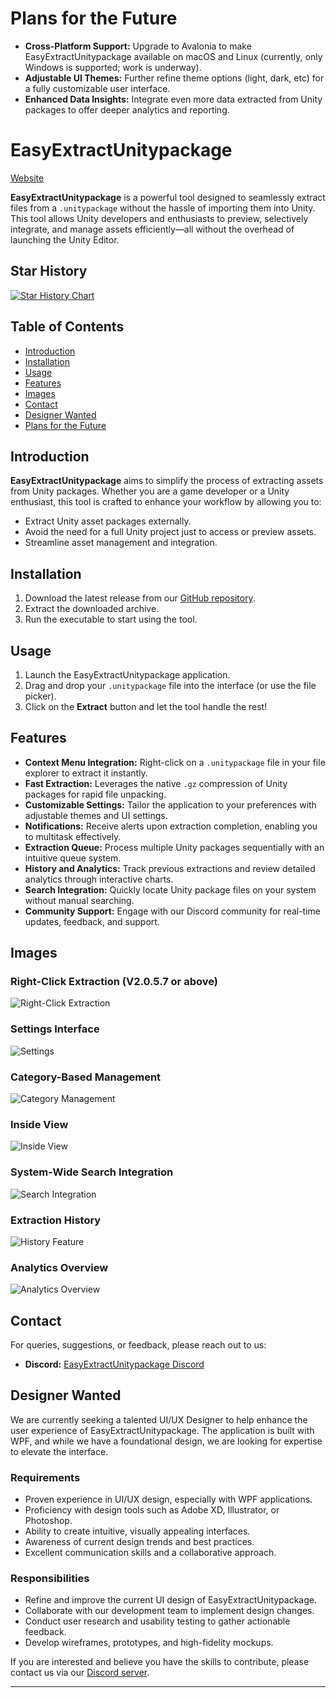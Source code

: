 # Plans for the Future
- **Cross-Platform Support:** Upgrade to Avalonia to make EasyExtractUnitypackage available on macOS and Linux (currently, only Windows is supported; work is underway).
- **Adjustable UI Themes:** Further refine theme options (light, dark, etc) for a fully customizable user interface.
- **Enhanced Data Insights:** Integrate even more data extracted from Unity packages to offer deeper analytics and reporting.

# EasyExtractUnitypackage
[Website](https://hakusystems.net/easyextractunitypackage)

**EasyExtractUnitypackage** is a powerful tool designed to seamlessly extract files from a `.unitypackage` without the hassle of importing them into Unity. This tool allows Unity developers and enthusiasts to preview, selectively integrate, and manage assets efficiently—all without the overhead of launching the Unity Editor.

## Star History

<a href="https://star-history.com/#HakuSystems/EasyExtractUnitypackage&Date">
 <picture>
   <source media="(prefers-color-scheme: dark)" srcset="https://api.star-history.com/svg?repos=HakuSystems/EasyExtractUnitypackage&type=Date&theme=dark" />
   <source media="(prefers-color-scheme: light)" srcset="https://api.star-history.com/svg?repos=HakuSystems/EasyExtractUnitypackage&type=Date" />
   <img alt="Star History Chart" src="https://api.star-history.com/svg?repos=HakuSystems/EasyExtractUnitypackage&type=Date" />
 </picture>
</a>

## Table of Contents
- [Introduction](#introduction)
- [Installation](#installation)
- [Usage](#usage)
- [Features](#features)
- [Images](#images)
- [Contact](#contact)
- [Designer Wanted](#designer-wanted)
- [Plans for the Future](#plans-for-the-future)

## Introduction
**EasyExtractUnitypackage** aims to simplify the process of extracting assets from Unity packages. Whether you are a game developer or a Unity enthusiast, this tool is crafted to enhance your workflow by allowing you to:
- Extract Unity asset packages externally.
- Avoid the need for a full Unity project just to access or preview assets.
- Streamline asset management and integration.

## Installation
1. Download the latest release from our [GitHub repository](https://github.com/HakuSystems/EasyExtractUnitypackage/releases).
2. Extract the downloaded archive.
3. Run the executable to start using the tool.

## Usage
1. Launch the EasyExtractUnitypackage application.
2. Drag and drop your `.unitypackage` file into the interface (or use the file picker).
3. Click on the **Extract** button and let the tool handle the rest!

## Features
- **Context Menu Integration:** Right-click on a `.unitypackage` file in your file explorer to extract it instantly.
- **Fast Extraction:** Leverages the native `.gz` compression of Unity packages for rapid file unpacking.
- **Customizable Settings:** Tailor the application to your preferences with adjustable themes and UI settings.
- **Notifications:** Receive alerts upon extraction completion, enabling you to multitask effectively.
- **Extraction Queue:** Process multiple Unity packages sequentially with an intuitive queue system.
- **History and Analytics:** Track previous extractions and review detailed analytics through interactive charts.
- **Search Integration:** Quickly locate Unity package files on your system without manual searching.
- **Community Support:** Engage with our Discord community for real-time updates, feedback, and support.

## Images

### Right-Click Extraction (V2.0.5.7 or above)
![Right-Click Extraction](https://github.com/HakuSystems/EasyExtractUnitypackage/assets/66133638/8f75d32a-1737-4b86-9f64-11390b60a618)

### Settings Interface
![Settings](https://github.com/HakuSystems/EasyExtractUnitypackage/assets/66133638/dfa85198-0a1d-4e50-8104-084b66a58fa1)

### Category-Based Management
![Category Management](https://github.com/HakuSystems/EasyExtractUnitypackage/assets/66133638/f1f6f77a-fd76-4552-883e-a1c91a6d6f57)

### Inside View
![Inside View](https://github.com/HakuSystems/EasyExtractUnitypackage/assets/66133638/517cbcf7-81eb-4041-ba23-fe4dc8ccb284)

### System-Wide Search Integration
![Search Integration](https://github.com/HakuSystems/EasyExtractUnitypackage/assets/66133638/21e134d6-fd3a-4a40-9112-2a21b8d58b19)

### Extraction History
![History Feature](https://github.com/HakuSystems/EasyExtractUnitypackage/assets/66133638/e3247e91-a9c3-4514-ab1c-c5967f201327)

### Analytics Overview
![Analytics Overview](https://github.com/HakuSystems/EasyExtractUnitypackage/assets/66133638/72e9f877-ff32-4177-95ce-9bfb764b81e5)

## Contact
For queries, suggestions, or feedback, please reach out to us:
- **Discord:** [EasyExtractUnitypackage Discord](https://discord.gg/Wn7XfhPCyD)

## Designer Wanted
We are currently seeking a talented UI/UX Designer to help enhance the user experience of EasyExtractUnitypackage. The application is built with WPF, and while we have a foundational design, we are looking for expertise to elevate the interface.

### Requirements
- Proven experience in UI/UX design, especially with WPF applications.
- Proficiency with design tools such as Adobe XD, Illustrator, or Photoshop.
- Ability to create intuitive, visually appealing interfaces.
- Awareness of current design trends and best practices.
- Excellent communication skills and a collaborative approach.

### Responsibilities
- Refine and improve the current UI design of EasyExtractUnitypackage.
- Collaborate with our development team to implement design changes.
- Conduct user research and usability testing to gather actionable feedback.
- Develop wireframes, prototypes, and high-fidelity mockups.

If you are interested and believe you have the skills to contribute, please contact us via our [Discord server](https://uploader.hakusystems.net/go/Discord%20-%20EasyExtractUnitypackage).

---
